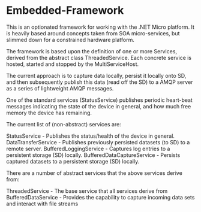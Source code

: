 # Embedded-Framework

This is an optionated framework for working with the .NET Micro platform. It is heavily based around concepts taken from SOA micro-services, but slimmed down for a constrained hardware platform.

The framework is based upon the definition of one or more Services, derived from the abstract class ThreadedService. Each concrete service is hosted, started and stopped by the MultiServiceHost. 

The current approach is to capture data locally, persist it locally onto SD, and then subsequently publish this data (read off the SD) to a AMQP server as a series of lightweight AMQP messages.

One of the standard services (StatusService) publishes periodic heart-beat messages indicating the state of the device in general, and how much free memory the device has remaining.

The current list of (non-abstract) services are:

StatusService - Publishes the status/health of the device in general.
DataTransferService - Publishes previously persisted datasets (to SD) to a remote server.
BufferedLoggingService - Captures log entries to a persistent storage (SD) locally.
BufferedDataCaptureService - Persists captured datasets to a persistent storage (SD) locally.

There are a number of abstract services that the above services derive from:

ThreadedService - The base service that all services derive from
BufferedDataService - Provides the capability to capture incoming data sets and interact with file streams
